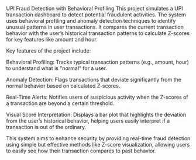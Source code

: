 UPI Fraud Detection with Behavioral Profiling
This project simulates a UPI transaction dashboard to detect potential fraudulent activities. The system uses behavioral profiling and anomaly detection techniques to identify unusual patterns in user transactions. It compares the current transaction behavior with the user’s historical transaction patterns to calculate Z-scores for key features like amount and hour.

Key features of the project include:

Behavioral Profiling: Tracks typical transaction patterns (e.g., amount, hour) to understand what is "normal" for a user.

Anomaly Detection: Flags transactions that deviate significantly from the normal behavior based on calculated Z-scores.

Real-Time Alerts: Notifies users of suspicious activity when the Z-scores of a transaction are beyond a certain threshold.

Visual Score Interpretation: Displays a bar plot that highlights the deviation from the user’s historical behavior, helping users easily interpret if a transaction is out of the ordinary.

This system aims to enhance security by providing real-time fraud detection using simple but effective methods like Z-score visualization, allowing users to easily see how their transaction compares to past behavior.
